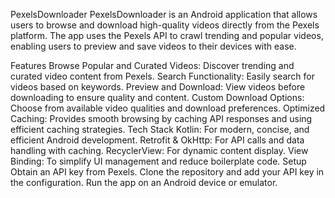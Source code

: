 PexelsDownloader
PexelsDownloader is an Android application that allows users to browse and download high-quality videos directly from the Pexels platform. The app uses the Pexels API to crawl trending and popular videos, enabling users to preview and save videos to their devices with ease.

Features
Browse Popular and Curated Videos: Discover trending and curated video content from Pexels.
Search Functionality: Easily search for videos based on keywords.
Preview and Download: View videos before downloading to ensure quality and content.
Custom Download Options: Choose from available video qualities and download preferences.
Optimized Caching: Provides smooth browsing by caching API responses and using efficient caching strategies.
Tech Stack
Kotlin: For modern, concise, and efficient Android development.
Retrofit & OkHttp: For API calls and data handling with caching.
RecyclerView: For dynamic content display.
View Binding: To simplify UI management and reduce boilerplate code.
Setup
Obtain an API key from Pexels.
Clone the repository and add your API key in the configuration.
Run the app on an Android device or emulator.
